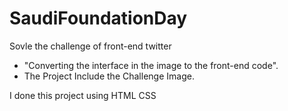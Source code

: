 ﻿# SaudiFoundationDay

Sovle the challenge of front-end twitter
- "Converting the interface in the image to the front-end code".
- The Project Include the Challenge Image.

I done this project using 
HTML
CSS
